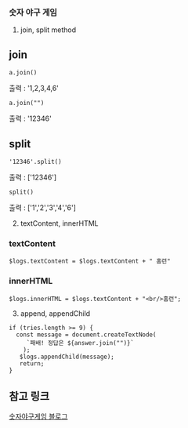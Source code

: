 ### 숫자 야구 게임

1. join, split method

## join

```
a.join()
```
출력 : '1,2,3,4,6'
```
a.join("")
```
출력 : '12346'

## split

```
'12346'.split()
```
출력 : ['12346']
```
split()
```
출력 : ['1','2','3','4','6']


2. textContent, innerHTML

### textContent

```
$logs.textContent = $logs.textContent + " 홈런"
```

### innerHTML

```
$logs.innerHTML = $logs.textContent + "<br/>홈런";
```

3. append, appendChild
```
if (tries.length >= 9) {
  const message = document.createTextNode(
     `패배! 정답은 ${answer.join("")}`
    );
   $logs.appendChild(message);
   return;
}
```





## 참고 링크

[숫자야구게임 블로그](https://valiafern-0205.tistory.com/64)